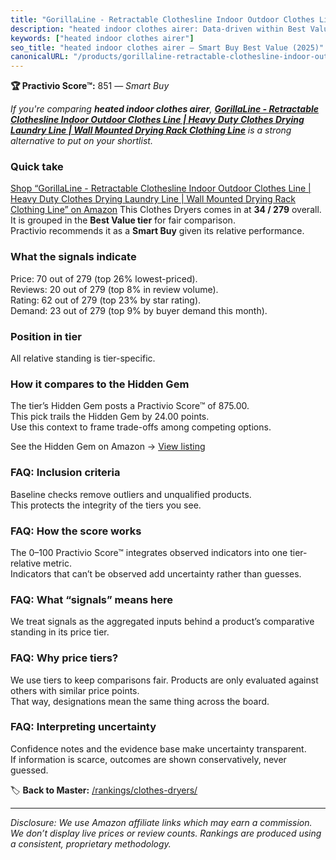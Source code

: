 ```yaml
---
title: "GorillaLine - Retractable Clothesline Indoor Outdoor Clothes Line | Heavy Duty Clothes Drying Laundry Line | Wall Mounted Drying Rack Clothing Line"
description: "heated indoor clothes airer: Data-driven within Best Value ranking using the Practivio Score™. Positioned by quality, value, demand, findability, momentum."
keywords: ["heated indoor clothes airer"]
seo_title: "heated indoor clothes airer — Smart Buy Best Value (2025)"
canonicalURL: "/products/gorillaline-retractable-clothesline-indoor-outdoor-clothes-line-heavy-duty-clothes-drying-laundry-line-wall-mounted-drying-rack-clothing-line-B08188V3S5/"
---
```


**🏆 Practivio Score™:** 851 — _Smart Buy_


*If you're comparing **heated indoor clothes airer**, **[GorillaLine - Retractable Clothesline Indoor Outdoor Clothes Line | Heavy Duty Clothes Drying Laundry Line | Wall Mounted Drying Rack Clothing Line](https://www.amazon.com/dp/B08188V3S5?tag=practivio-20)** is a strong alternative to put on your shortlist.*
### Quick take
[Shop “GorillaLine - Retractable Clothesline Indoor Outdoor Clothes Line | Heavy Duty Clothes Drying Laundry Line | Wall Mounted Drying Rack Clothing Line” on Amazon](https://www.amazon.com/dp/B08188V3S5?tag=practivio-20)
This Clothes Dryers comes in at **34 / 279** overall.  
It is grouped in the **Best Value tier** for fair comparison.  
Practivio recommends it as a **Smart Buy** given its relative performance.

### What the signals indicate
Price: 70 out of 279 (top 26% lowest-priced).  
Reviews: 20 out of 279 (top 8% in review volume).  
Rating: 62 out of 279 (top 23% by star rating).  
Demand: 23 out of 279 (top 9% by buyer demand this month).

### Position in tier
All relative standing is tier-specific.

### How it compares to the Hidden Gem
The tier’s Hidden Gem posts a Practivio Score™ of 875.00.  
This pick trails the Hidden Gem by 24.00 points.  
Use this context to frame trade-offs among competing options.  

See the Hidden Gem on Amazon → [View listing](https://www.amazon.com/dp/B00H7P1GPO?tag=practivio-20)

### FAQ: Inclusion criteria
Baseline checks remove outliers and unqualified products.  
This protects the integrity of the tiers you see.

### FAQ: How the score works
The 0–100 Practivio Score™ integrates observed indicators into one tier-relative metric.  
Indicators that can’t be observed add uncertainty rather than guesses.

### FAQ: What “signals” means here
We treat signals as the aggregated inputs behind a product’s comparative standing in its price tier.

### FAQ: Why price tiers?
We use tiers to keep comparisons fair. Products are only evaluated against others with similar price points.  
That way, designations mean the same thing across the board.

### FAQ: Interpreting uncertainty
Confidence notes and the evidence base make uncertainty transparent.  
If information is scarce, outcomes are shown conservatively, never guessed.


🏷️ **Back to Master:** [/rankings/clothes-dryers/](/rankings/clothes-dryers/)

---
_Disclosure: We use Amazon affiliate links which may earn a commission. We don’t display live prices or review counts. Rankings are produced using a consistent, proprietary methodology._
